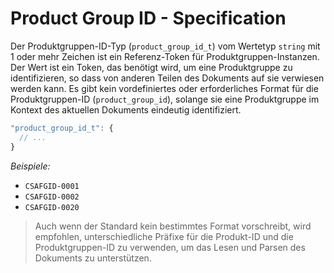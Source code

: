 # Product Group ID - Specification

Der Produktgruppen-ID-Typ (`product_group_id_t`) vom Wertetyp `string` mit 1 oder mehr Zeichen ist ein Referenz-Token für Produktgruppen-Instanzen.
Der Wert ist ein Token, das benötigt wird, um eine Produktgruppe zu identifizieren, so dass von anderen Teilen des Dokuments auf sie verwiesen werden kann.
Es gibt kein vordefiniertes oder erforderliches Format für die Produktgruppen-ID (`product_group_id`), solange sie eine Produktgruppe im Kontext des aktuellen Dokuments eindeutig identifiziert.

```javascript
"product_group_id_t": {
  // ...
}
```

*Beispiele:*

* `CSAFGID-0001`
* `CSAFGID-0002`
* `CSAFGID-0020`

> Auch wenn der Standard kein bestimmtes Format vorschreibt, wird empfohlen, unterschiedliche Präfixe für die
> Produkt-ID und die Produktgruppen-ID zu verwenden, um das Lesen und Parsen des Dokuments zu unterstützen.